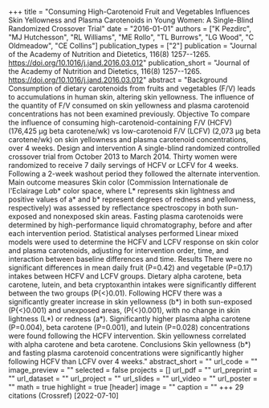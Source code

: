 +++
title = "Consuming High-Carotenoid Fruit and Vegetables Influences Skin Yellowness and Plasma Carotenoids in Young Women: A Single-Blind Randomized Crossover Trial"
date = "2016-01-01"
authors = ["K Pezdirc", "MJ Hutchesson", "RL Williams", "ME Rollo", "TL Burrows", "LG Wood", "C Oldmeadow", "CE Collins"]
publication_types = ["2"]
publication = "Journal of the Academy of Nutrition and Dietetics, 116(8) 1257--1265. https://doi.org/10.1016/j.jand.2016.03.012"
publication_short = "Journal of the Academy of Nutrition and Dietetics, 116(8) 1257--1265. https://doi.org/10.1016/j.jand.2016.03.012"
abstract = "Background Consumption of dietary carotenoids from fruits and vegetables (F/V) leads to accumulations in human skin, altering skin yellowness. The influence of the quantity of F/V consumed on skin yellowness and plasma carotenoid concentrations has not been examined previously. Objective To compare the influence of consuming high-carotenoid-containing F/V (HCFV) (176,425 μg beta carotene/wk) vs low-carotenoid F/V (LCFV) (2,073 μg beta carotene/wk) on skin yellowness and plasma carotenoid concentrations, over 4 weeks. Design and intervention A single-blind randomized controlled crossover trial from October 2013 to March 2014. Thirty women were randomized to receive 7 daily servings of HCFV or LCFV for 4 weeks. Following a 2-week washout period they followed the alternate intervention. Main outcome measures Skin color (Commission Internationale de l'Eclairage L*a*b* color space, where L* represents skin lightness and positive values of a* and b* represent degrees of redness and yellowness, respectively) was assessed by reflectance spectroscopy in both sun-exposed and nonexposed skin areas. Fasting plasma carotenoids were determined by high-performance liquid chromatography, before and after each intervention period. Statistical analyses performed Linear mixed models were used to determine the HCFV and LCFV response on skin color and plasma carotenoids, adjusting for intervention order, time, and interaction between baseline differences and time. Results There were no significant differences in mean daily fruit (P=0.42) and vegetable (P=0.17) intakes between HCFV and LCFV groups. Dietary alpha carotene, beta carotene, lutein, and beta cryptoxanthin intakes were significantly different between the two groups (P{$<$}0.01). Following HCFV there was a significantly greater increase in skin yellowness (b*) in both sun-exposed (P{$<$}0.001) and unexposed areas, (P{$<$}0.001), with no change in skin lightness (L*) or redness (a*). Significantly higher plasma alpha carotene (P=0.004), beta carotene (P=0.001), and lutein (P=0.028) concentrations were found following the HCFV intervention. Skin yellowness correlated with alpha carotene and beta carotene. Conclusions Skin yellowness (b*) and fasting plasma carotenoid concentrations were significantly higher following HCFV than LCFV over 4 weeks."
abstract_short = ""
url_code = ""
image_preview = ""
selected = false
projects = []
url_pdf = ""
url_preprint = ""
url_dataset = ""
url_project = ""
url_slides = ""
url_video = ""
url_poster = ""
math = true
highlight = true
[header]
image = ""
caption = ""
+++
29 citations (Crossref) [2022-07-10]
